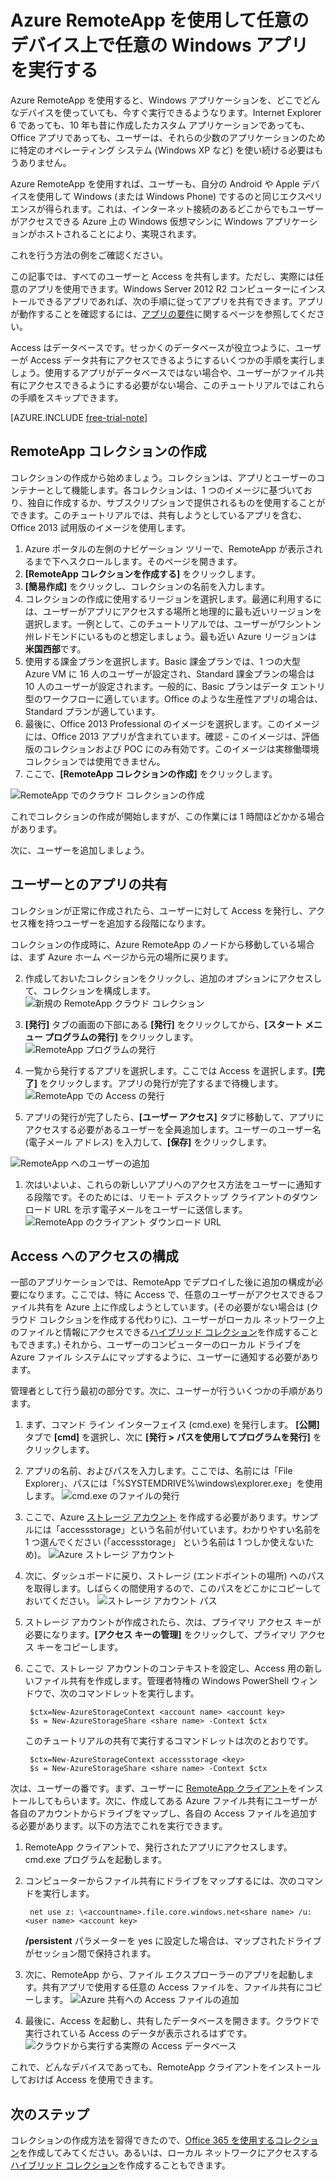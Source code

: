 <properties
   pageTitle="Azure RemoteApp を使用して任意のデバイス上で任意の Windows アプリを実行する | Microsoft Azure"
   description="Azure RemoteApp を使用して、ユーザーと任意の Windows アプリを共有する方法について説明します。"
   services="remoteapp"
   documentationCenter=""
   authors="lizap"
   manager="mbaldwin"
   editor=""/>

<tags
   ms.service="remoteapp"
   ms.devlang="na"
   ms.topic="hero-article"
   ms.tgt_pltfrm="na"
   ms.workload="compute"
   ms.date="09/02/2015"
   ms.author="elizapo"/>

# Azure RemoteApp を使用して任意のデバイス上で任意の Windows アプリを実行する

Azure RemoteApp を使用すると、Windows アプリケーションを、どこでどんなデバイスを使っていても、今すぐ実行できるようなります。Internet Explorer 6 であっても、10 年も昔に作成したカスタム アプリケーションであっても、Office アプリであっても、ユーザーは、それらの少数のアプリケーションのために特定のオペレーティング システム (Windows XP など) を使い続ける必要はもうありません。

Azure RemoteApp を使用すれば、ユーザーも、自分の Android や Apple デバイスを使用して Windows (または Windows Phone) でするのと同じエクスペリエンスが得られます。これは、インターネット接続のあるどこからでもユーザーがアクセスできる Azure 上の Windows 仮想マシンに Windows アプリケーションがホストされることにより、実現されます。 

これを行う方法の例をご確認ください。

この記事では、すべてのユーザーと Access を共有します。ただし、実際には任意のアプリを使用できます。Windows Server 2012 R2 コンピューターにインストールできるアプリであれば、次の手順に従ってアプリを共有できます。アプリが動作することを確認するには、[アプリの要件](remoteapp-appreqs)に関するページを参照してください。

Access はデータベースです。せっかくのデータベースが役立つように、ユーザーが Access データ共有にアクセスできるようにするいくつかの手順を実行しましょう。使用するアプリがデータベースではない場合や、ユーザーがファイル共有にアクセスできるようにする必要がない場合、このチュートリアルではこれらの手順をスキップできます。

[AZURE.INCLUDE [free-trial-note](../../includes/free-trial-note.md)]


## RemoteApp コレクションの作成

コレクションの作成から始めましょう。コレクションは、アプリとユーザーのコンテナーとして機能します。各コレクションは、1 つのイメージに基づいており、独自に作成するか、サブスクリプションで提供されるものを使用することができます。このチュートリアルでは、共有しようとしているアプリを含む、Office 2013 試用版のイメージを使用します。

1. Azure ポータルの左側のナビゲーション ツリーで、RemoteApp が表示されるまで下へスクロールします。そのページを開きます。
2. **[RemoteApp コレクションを作成する]** をクリックします。
3. **[簡易作成]** をクリックし、コレクションの名前を入力します。
4. コレクションの作成に使用するリージョンを選択します。最適に利用するには、ユーザーがアプリにアクセスする場所と地理的に最も近いリージョンを選択します。一例として、このチュートリアルでは、ユーザーがワシントン州レドモンドにいるものと想定しましょう。最も近い Azure リージョンは **米国西部**です。
5. 使用する課金プランを選択します。Basic 課金プランでは、1 つの大型 Azure VM に 16 人のユーザーが設定され、Standard 課金プランの場合は 10 人のユーザーが設定されます。一般的に、Basic プランはデータ エントリ型のワークフローに適しています。Office のような生産性アプリの場合は、Standard プランが適しています。
6. 最後に、Office 2013 Professional のイメージを選択します。このイメージには、Office 2013 アプリが含まれています。確認 - このイメージは、評価版のコレクションおよび POC にのみ有効です。このイメージは実稼働環境コレクションでは使用できません。
7. ここで、**[RemoteApp コレクションの作成]** をクリックします。

![RemoteApp でのクラウド コレクションの作成](./media/remoteapp-anyapp/ra-anyappcreatecollection.png)

これでコレクションの作成が開始しますが、この作業には 1 時間ほどかかる場合があります。

次に、ユーザーを追加しましょう。

## ユーザーとのアプリの共有

コレクションが正常に作成されたら、ユーザーに対して Access を発行し、アクセス権を持つユーザーを追加する段階になります。

コレクションの作成時に、Azure RemoteApp のノードから移動している場合は、まず Azure ホーム ページから元の場所に戻ります。

2. 作成しておいたコレクションをクリックし、追加のオプションにアクセスして、コレクションを構成します。
![新規の RemoteApp クラウド コレクション](./media/remoteapp-anyapp/ra-anyappcollection.png)
3. **[発行]** タブの画面の下部にある **[発行]** をクリックしてから、**[スタート メニュー プログラムの発行]** をクリックします。
![RemoteApp プログラムの発行](./media/remoteapp-anyapp/ra-anyapppublish.png)
4. 一覧から発行するアプリを選択します。ここでは Access を選択します。**[完了]** をクリックします。アプリの発行が完了するまで待機します。
![RemoteApp での Access の発行](./media/remoteapp-anyapp/ra-anyapppublishaccess.png)


1. アプリの発行が完了したら、**[ユーザー アクセス]** タブに移動して、アプリにアクセスする必要があるユーザーを全員追加します。ユーザーのユーザー名 (電子メール アドレス) を入力して、**[保存]** をクリックします。

![RemoteApp へのユーザーの追加](./media/remoteapp-anyapp/ra-anyappaddusers.png)


1. 次はいよいよ、これらの新しいアプリへのアクセス方法をユーザーに通知する段階です。そのためには、リモート デスクトップ クライアントのダウンロード URL を示す電子メールをユーザーに送信します。
![RemoteApp のクライアント ダウンロード URL](./media/remoteapp-anyapp/ra-anyappurl.png)

## Access へのアクセスの構成

一部のアプリケーションでは、RemoteApp でデプロイした後に追加の構成が必要になります。ここでは、特に Access で、任意のユーザーがアクセスできるファイル共有を Azure 上に作成しようとしています。(その必要がない場合は (クラウド コレクションを作成する代わりに)、ユーザーがローカル ネットワーク上のファイルと情報にアクセスできる[ハイブリッド コレクション](remoteapp-create-hybrid-deployment.md)を作成することもできます。) それから、ユーザーのコンピューターのローカル ドライブを Azure ファイル システムにマップするように、ユーザーに通知する必要があります。

管理者として行う最初の部分です。次に、ユーザーが行ういくつかの手順があります。

1. まず、コマンド ライン インターフェイス (cmd.exe) を発行します。 **[公開]** タブで **[cmd]** を選択し、次に **[発行 > パスを使用してプログラムを発行]** をクリックします。
2. アプリの名前、およびパスを入力します。ここでは、名前には「File Explorer」、パスには「%SYSTEMDRIVE%\windows\\explorer.exe」を使用します。
![cmd.exe のファイルの発行](./media/remoteapp-anyapp/ra-publishcmd.png)
3. ここで、Azure [ストレージ アカウント](../storage-create-storage-account.md) を作成する必要があります。サンプルには「accessstorage」という名前が付いています。わかりやすい名前を 1 つ選んでください (「accessstorage」 という名前は 1 つしか使えないため)。
![Azure ストレージ アカウント](./media/remoteapp-anyapp/ra-anyappazurestorage.png)
4. 次に、ダッシュボードに戻り、ストレージ (エンドポイントの場所) へのパスを取得します。しばらくの間使用するので、このパスをどこかにコピーしておいてください。
![ストレージ アカウント パス](./media/remoteapp-anyapp/ra-anyappstoragelocation.png)
5. ストレージ アカウントが作成されたら、次は、プライマリ アクセス キーが必要になります。**[アクセス キーの管理]** をクリックして、プライマリ アクセス キーをコピーします。
6. ここで、ストレージ アカウントのコンテキストを設定し、Access 用の新しいファイル共有を作成します。管理者特権の Windows PowerShell ウィンドウで、次のコマンドレットを実行します。

        $ctx=New-AzureStorageContext <account name> <account key>
    	$s = New-AzureStorageShare <share name> -Context $ctx

	このチュートリアルの共有で実行するコマンドレットは次のとおりです。

	    $ctx=New-AzureStorageContext accessstorage <key>
    	$s = New-AzureStorageShare <share name> -Context $ctx


次は、ユーザーの番です。まず、ユーザーに [RemoteApp クライアント](remoteapp-clients.md)をインストールしてもらいます。次に、作成してある Azure ファイル共有にユーザーが各自のアカウントからドライブをマップし、各自の Access ファイルを追加する必要があります。以下の方法でこれを実行できます。

1. RemoteApp クライアントで、発行されたアプリにアクセスします。cmd.exe プログラムを起動します。
2. コンピューターからファイル共有にドライブをマップするには、次のコマンドを実行します。

		net use z: \<accountname>.file.core.windows.net<share name> /u:<user name> <account key>

	**/persistent** パラメーターを yes に設定した場合は、マップされたドライブがセッション間で保持されます。
1. 次に、RemoteApp から、ファイル エクスプローラーのアプリを起動します。共有アプリで使用する任意の Access ファイルを、ファイル共有にコピーします。
![Azure 共有への Access ファイルの追加](./media/remoteapp-anyapp/ra-anyappuseraccess.png)
1. 最後に、Access を起動し、共有したデータベースを開きます。クラウドで実行されている Access のデータが表示されるはずです。
![クラウドから実行する実際の Access データベース](./media/remoteapp-anyapp/ra-anyapprunningaccess.png)

これで、どんなデバイスであっても、RemoteApp クライアントをインストールしておけば Access を使用できます。

<!--Every topic should have next steps and links to the next logical set of content to keep the customer engaged-->
## 次のステップ

コレクションの作成方法を習得できたので、[Office 365 を使用するコレクション](remoteapp-tutorial-o365anywhere.md)を作成してみてください。あるいは、ローカル ネットワークにアクセスする[ハイブリッド コレクション](remoteapp-create-hybrid-deployment.md)を作成することもできます。

<!--Image references-->
 

<!--------HONumber=Sept15_HO2-->